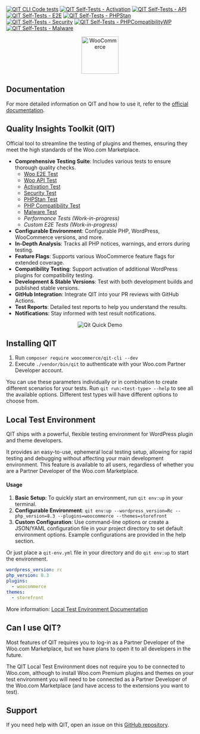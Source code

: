 [![QIT CLI Code tests](https://github.com/woocommerce/qit-cli/actions/workflows/code-tests.yml/badge.svg)](https://github.com/woocommerce/qit-cli/actions/workflows/code-tests.yml)
[![QIT Self-Tests - Activation](https://github.com/woocommerce/qit-cli/actions/workflows/qit-self-test-activation.yml/badge.svg)](https://github.com/woocommerce/qit-cli/actions/workflows/qit-self-test-activation.yml)
[![QIT Self-Tests - API](https://github.com/woocommerce/qit-cli/actions/workflows/qit-self-test-woo-api.yml/badge.svg)](https://github.com/woocommerce/qit-cli/actions/workflows/qit-self-test-woo-api.yml)
[![QIT Self-Tests - E2E](https://github.com/woocommerce/qit-cli/actions/workflows/qit-self-test-woo-e2e.yml/badge.svg)](https://github.com/woocommerce/qit-cli/actions/workflows/qit-self-test-woo-e2e.yml)
[![QIT Self-Tests - PHPStan](https://github.com/woocommerce/qit-cli/actions/workflows/qit-self-test-phpstan.yml/badge.svg)](https://github.com/woocommerce/qit-cli/actions/workflows/qit-self-test-phpstan.yml)
[![QIT Self-Tests - Security](https://github.com/woocommerce/qit-cli/actions/workflows/qit-self-test-security.yml/badge.svg)](https://github.com/woocommerce/qit-cli/actions/workflows/qit-self-test-security.yml)
[![QIT Self-Tests - PHPCompatibilityWP](https://github.com/woocommerce/qit-cli/actions/workflows/qit-self-test-phpcompatibility.yml/badge.svg)](https://github.com/woocommerce/qit-cli/actions/workflows/qit-self-test-phpcompatibility.yml)
[![QIT Self-Tests - Malware](https://github.com/woocommerce/qit-cli/actions/workflows/qit-self-test-malware.yml/badge.svg)](https://github.com/woocommerce/qit-cli/actions/workflows/qit-self-test-malware.yml)

<p align="center"><img src="https://woo.com/wp-content/themes/woo/images/logo-woocommerce-bubble.svg" alt="WooCommerce" style="width:100px;height:auto;"></p>

## Documentation

For more detailed information on QIT and how to use it, refer to the [official documentation](https://woocommerce.github.io/qit-documentation/#/).

## Quality Insights Toolkit (QIT)

Official tool to streamline the testing of plugins and themes, ensuring they meet the high standards of the Woo.com Marketplace.

- **Comprehensive Testing Suite**: Includes various tests to ensure thorough quality checks.
  - [Woo E2E Test](https://woocommerce.github.io/qit-documentation/#/test-types/woo-e2e)
  - [Woo API Test](https://woocommerce.github.io/qit-documentation/#/test-types/woo-api)
  - [Activation Test](https://woocommerce.github.io/qit-documentation/#/test-types/activation)
  - [Security Test](https://woocommerce.github.io/qit-documentation/#/test-types/security)
  - [PHPStan Test](https://woocommerce.github.io/qit-documentation/#/test-types/phpstan)
  - [PHP Compatibility Test](https://woocommerce.github.io/qit-documentation/#/test-types/phpcompatibility)
  - [Malware Test](https://woocommerce.github.io/qit-documentation/#/test-types/malware)
  - _Performance Tests (Work-in-progress)_
  - _Custom E2E Tests (Work-in-progress)_
- **Configurable Environment**: Configurable PHP, WordPress, WooCommerce versions, and more.
- **In-Depth Analysis**: Tracks all PHP notices, warnings, and errors during testing.
- **Feature Flags**: Supports various WooCommerce feature flags for extended coverage.
- **Compatibility Testing**: Support activation of additional WordPress plugins for compatibility testing.
- **Development & Stable Versions**: Test with both development builds and published stable versions.
- **GitHub Integration**: Integrate QIT into your PR reviews with GitHub Actions.
- **Test Reports**: Detailed test reports to help you understand the results.
- **Notifications**: Stay informed with test result notifications.

<p align="center">
  <img src="https://github.com/woocommerce/qit-cli/assets/9341686/640698a7-01c3-498a-8bb2-7c5e337e0a9c" alt="Qit Quick Demo">
</p>

## Installing QIT

1. Run `composer require woocommerce/qit-cli --dev`
2. Execute `./vendor/bin/qit` to authenticate with your Woo.com Partner Developer account.

You can use these parameters individually or in combination to create different scenarios for your tests. Run `qit run:<test-type> --help` to see all the available options. Different test types will have different options to choose from.

## Local Test Environment

QIT ships with a powerful, flexible testing environment for WordPress plugin and theme developers.

It provides an easy-to-use, ephemeral local testing setup, allowing for rapid testing and debugging without affecting your main development environment. This feature is available to all users, regardless of whether you are a Partner Developer of the Woo.com Marketplace.

#### Usage

1. **Basic Setup**: To quickly start an environment, run `qit env:up` in your terminal.
2. **Configurable Environment**: `qit env:up --wordpress_version=Rc --php_version=8.3 --plugins=woocommerce --themes=storefront`
2. **Custom Configuration**: Use command-line options or create a JSON/YAML configuration file in your project directory to set default environment options. Example configurations are provided in the help section.

Or just place a `qit-env.yml` file in your directory and do `qit env:up` to start the environment.

```yaml
wordpress_version: rc
php_version: 8.3
plugins:
  - woocommerce
themes:
  - storefront  
```

More information: [Local Test Environment Documentation](https://woocommerce.github.io/qit-documentation/#/environment/getting-started)

## Can I use QIT?

Most features of QIT requires you to log-in as a Partner Developer of the Woo.com Marketplace, but we have plans to open it to all developers in the future.

The QIT Local Test Environment does not require you to be connected to Woo.com, although to install Woo.com Premium plugins and themes on your test environment you will need to be connected as a Partner Developer of the Woo.com Marketplace (and have access to the extensions you want to test).

## Support

If you need help with QIT, open an issue on this [GitHub repository](https://github.com/woocommerce/qit-cli/issues/new).
